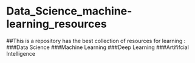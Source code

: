 # Data_Science_machine-learning_resources
##This is a repository has the best collection of resources for learning :
###Data Science
###Machine Learning
###Deep Learning
###Artififcial Intelligence
